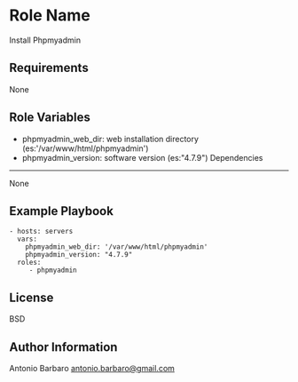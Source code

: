 Role Name
=========

Install Phpmyadmin

Requirements
------------

None

Role Variables
--------------

- phpmyadmin_web_dir: web installation directory (es:'/var/www/html/phpmyadmin')
- phpmyadmin_version: software version (es:"4.7.9")
Dependencies
------------

None

Example Playbook
----------------

    - hosts: servers
      vars:
        phpmyadmin_web_dir: '/var/www/html/phpmyadmin'
        phpmyadmin_version: "4.7.9"   
      roles:
         - phpmyadmin

License
-------

BSD

Author Information
------------------

Antonio Barbaro <antonio.barbaro@gmail.com>
